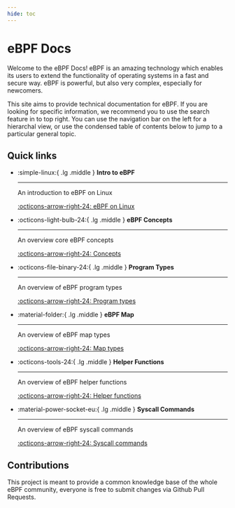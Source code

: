 ```yaml
---
hide: toc
---
```

# eBPF Docs

Welcome to the eBPF Docs! eBPF is an amazing technology which enables its users to extend the functionality of operating systems in a fast and secure way. eBPF is powerful, but also very complex, especially for newcomers. 

This site aims to provide technical documentation for eBPF. If you are looking for specific information, we recommend you to use the search feature in to top right. You can use the navigation bar on the left for a hierarchal view, or use the condensed table of contents below to jump to a particular general topic.

## Quick links

<div class="grid cards" markdown>

-   :simple-linux:{ .lg .middle } __Intro to eBPF__

    ---

    An introduction to eBPF on Linux

    [:octicons-arrow-right-24: eBPF on Linux](./linux/index.md)

-   :octicons-light-bulb-24:{ .lg .middle } __eBPF Concepts__

    ---

    An overview core eBPF concepts

    [:octicons-arrow-right-24: Concepts](./linux/concepts/index.md)

-   :octicons-file-binary-24:{ .lg .middle } __Program Types__

    ---

    An overview of eBPF program types

    [:octicons-arrow-right-24: Program types](./linux/program-type/index.md)

-   :material-folder:{ .lg .middle } __eBPF Map__

    ---

    An overview of eBPF map types

    [:octicons-arrow-right-24: Map types](./linux/map-type/index.md)

-   :octicons-tools-24:{ .lg .middle } __Helper Functions__

    ---

    An overview of eBPF helper functions

    [:octicons-arrow-right-24: Helper functions](./linux/helper-function/index.md)


-   :material-power-socket-eu:{ .lg .middle } __Syscall Commands__

    ---
    
    An overview of eBPF syscall commands

    [:octicons-arrow-right-24: Syscall commands](./linux/syscall/index.md)

</div>

## Contributions

This project is meant to provide a common knowledge base of the whole eBPF community, everyone is free to submit changes via Github Pull Requests.


